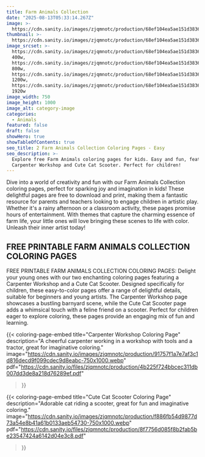 ```yaml
---
title: Farm Animals Collection
date: "2025-08-13T05:33:14.267Z"
image: >-
  https://cdn.sanity.io/images/zjqmnotc/production/68ef104ea5ae151d38363b92a6938a2f698f6f7f-750x1000.webp?auto=format&q=90&w=1920&h=600
thumbnail: >-
  https://cdn.sanity.io/images/zjqmnotc/production/68ef104ea5ae151d38363b92a6938a2f698f6f7f-750x1000.webp?auto=format&q=75&w=800&h=800&fit=crop
image_srcset: >-
  https://cdn.sanity.io/images/zjqmnotc/production/68ef104ea5ae151d38363b92a6938a2f698f6f7f-750x1000.webp?auto=format&q=85&w=400
  400w,
  https://cdn.sanity.io/images/zjqmnotc/production/68ef104ea5ae151d38363b92a6938a2f698f6f7f-750x1000.webp?auto=format&q=85&w=800
  800w,
  https://cdn.sanity.io/images/zjqmnotc/production/68ef104ea5ae151d38363b92a6938a2f698f6f7f-750x1000.webp?auto=format&q=85&w=1200
  1200w,
  https://cdn.sanity.io/images/zjqmnotc/production/68ef104ea5ae151d38363b92a6938a2f698f6f7f-750x1000.webp?auto=format&q=85&w=1920
  1920w
image_width: 750
image_height: 1000
image_alt: category-image
categories:
  - Animals
featured: false
draft: false
showHero: true
showTableOfContents: true
seo_title: 2 Farm Animals Collection Coloring Pages - Easy
seo_description: >-
  Explore free Farm Animals coloring pages for kids. Easy and fun, featuring a
  Carpenter Workshop and Cute Cat Scooter. Perfect for children!
---
```


Dive into a world of creativity and fun with our Farm Animals Collection coloring pages, perfect for sparking joy and imagination in kids! These delightful pages are free to download and print, making them a fantastic resource for parents and teachers looking to engage children in artistic play. Whether it's a rainy afternoon or a classroom activity, these pages promise hours of entertainment. With themes that capture the charming essence of farm life, your little ones will love bringing these scenes to life with color. Unleash their inner artist today!

## FREE PRINTABLE FARM ANIMALS COLLECTION COLORING PAGES

FREE PRINTABLE FARM ANIMALS COLLECTION COLORING PAGES: Delight your young ones with our two enchanting coloring pages featuring a Carpenter Workshop and a Cute Cat Scooter. Designed specifically for children, these easy-to-color pages offer a range of delightful details, suitable for beginners and young artists. The Carpenter Workshop page showcases a bustling barnyard scene, while the Cute Cat Scooter page adds a whimsical touch with a feline friend on a scooter. Perfect for children eager to explore coloring, these pages provide an engaging mix of fun and learning.


<div class="coloring-pages-grid">


{{< coloring-page-embed
  title="Carpenter Workshop Coloring Page"
  description="A cheerful carpenter working in a workshop with tools and a tractor, great for imaginative coloring."
  image="https://cdn.sanity.io/images/zjqmnotc/production/91757f1a7e7af3c1d816decd9f099cdec9d8eabc-750x1000.webp"
  pdf="https://cdn.sanity.io/files/zjqmnotc/production/4b225f724bbcec311db007dd3de8a218d76289ef.pdf"
>}}


{{< coloring-page-embed
  title="Cute Cat Scooter Coloring Page"
  description="Adorable cat riding a scooter, great for fun and imaginative coloring."
  image="https://cdn.sanity.io/images/zjqmnotc/production/f886fb54d9877d73a54e8b41a61b0133aeb54730-750x1000.webp"
  pdf="https://cdn.sanity.io/files/zjqmnotc/production/8f7756d085f8b2fab5be23547424a6142d04e3c8.pdf"
>}}

</div>
